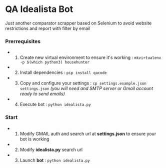 # QA Idealista Bot

Just another comparator scrapper based on Selenium to avoid website restrictions and report with filter by email

### Prerrequisites

- 1. Create new virtual environment to ensure it's working : ```mkvirtualenv -p $(which python3) househunter```
- 2. Install dependencies : ```pip install qacode```
- 3. Copy and configure your settings : ```cp settings.example.json settings.json``` *(you will need and SMTP server or Gmail account ready to send emails)*
- 4. Execute bot : ```python idealista.py```

### Start

* 1. Modify GMAIL auth and search url at **settings.json** to ensure your bot is working
* 2. Modify **idealista.py** search url
* 3. Launch **bot** : ```python idealista.py```
